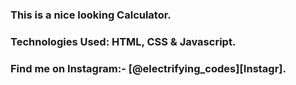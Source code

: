 ### This is a nice looking Calculator.

### Technologies Used: HTML, CSS & Javascript.

### Find me on Instagram:- [@electrifying_codes][Instagr].

[Instagram]: https://www.instagram.com/electrifying_codes
